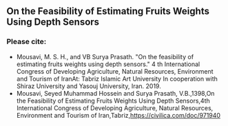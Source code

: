 ## On the Feasibility of Estimating Fruits Weights Using Depth Sensors

### Please cite:
- Mousavi, M. S. H., and VB Surya Prasath. "On the feasibility of estimating fruits weights using depth sensors." 4 th International Congress of Developing Agriculture, Natural Resources, Environment and Tourism of IranAt: Tabriz Islamic Art University In cooperation with Shiraz University and Yasouj University, Iran. 2019.
- Mousavi, Seyed Muhammad Hossein and Surya Prasath, V.B.,1398,On the Feasibility of Estimating Fruits Weights Using Depth Sensors,4th International Congress of Developing Agriculture, Natural Resources, Environment and Tourism of Iran,Tabriz,https://civilica.com/doc/971940
